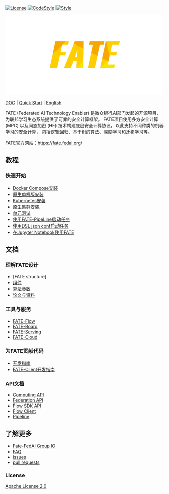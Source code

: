 [![License](https://img.shields.io/badge/License-Apache%202.0-blue.svg)](https://opensource.org/licenses/Apache-2.0) [![CodeStyle](https://img.shields.io/badge/Check%20Style-Google-brightgreen)](https://checkstyle.sourceforge.io/google_style.html) [![Style](https://img.shields.io/badge/Check%20Style-Black-black)](https://checkstyle.sourceforge.io/google_style.html)

<div align="center">
  <img src="./doc/images/FATE_logo.png">
</div>

[DOC](./doc) | [Quick Start](./examples/dsl/v2) | [English](./README.md)

FATE (Federated AI Technology Enabler) 是微众银行AI部门发起的开源项目，为联邦学习生态系统提供了可靠的安全计算框架。
FATE项目使用多方安全计算 (MPC) 以及同态加密 (HE) 技术构建底层安全计算协议，以此支持不同种类的机器学习的安全计算，
包括逻辑回归、基于树的算法、深度学习和迁移学习等。

FATE官方网站：<https://fate.fedai.org/>



## 教程


### 快速开始

- [Docker Compose安装](https://github.com/FederatedAI/KubeFATE/tree/master/docker-deploy)
- [原生单机版安装](./standalone-deploy/)
- [Kubernetes安装](https://github.com/FederatedAI/KubeFATE/blob/master/k8s-deploy).
- [原生集群安装](./cluster-deploy).
- [单元测试](./python/federatedml/test/)
- [使用FATE-PipeLine启动任务](./doc/tutorial/pipeline/fate_client_pipeline_tutotial.rst)
- [使用DSL json conf启动任务](./doc/tutorial/dsl_conf/dsl_conf_v2_setting_guide.rst)
- [在Jupyter Notebook使用FATE](./doc/tutorial/pipeline/pipeline_tutorial_0.ipynb)

## 文档

### 理解FATE设计

- [FATE structure]
- [组件](./doc/api/federatedml/federatedml_module.rst)
- [算法参数](./python/federatedml/param)
- [论文与资料](./doc/resources)

### 工具与服务

- [FATE-Flow](https://github.com/FederatedAI/FATE-Flow)
- [FATE-Board](https://github.com/FederatedAI/FATE-Board)
- [FATE-Serving](https://github.com/FederatedAI/FATE-Serving)
- [FATE-Cloud](https://github.com/FederatedAI/FATE-Cloud)

### 为FATE贡献代码

- [开发指南](./doc/community/develop_guide.rst)
- [FATE-Client开发指南](./doc/community/fate_client_develop_guide.rst)

### API文档

- [Computing API](./doc/api/computing.rst)
- [Federation API](./doc/api/federation.rst)
- [Flow SDK API](./doc/api/flow_sdk.rst)
- [Flow Client](./doc/api/flow_client.rst)
- [Pipeline](./doc/api/pipeline.rst)

## 了解更多

- [Fate-FedAI Group IO](https://groups.io/g/Fate-FedAI)
- [FAQ](https://github.com/FederatedAI/FATE/wiki)
- [issues](https://github.com/FederatedAI/FATE/issues)
- [pull requests](https://github.com/FederatedAI/FATE/pulls)


### License
[Apache License 2.0](LICENSE)
